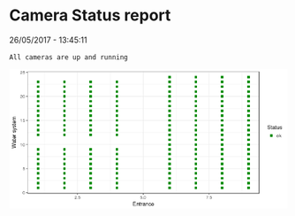 Camera Status report
================
26/05/2017 - 13:45:11

    All cameras are up and running

![](camreport_files/figure-markdown_github/unnamed-chunk-2-1.png)
